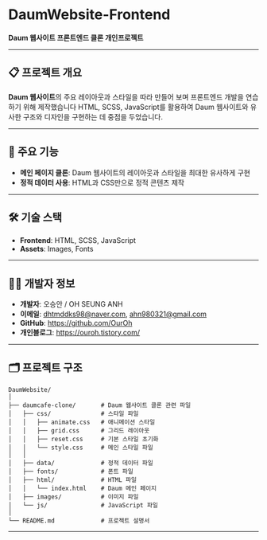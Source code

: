 # DaumWebsite-Frontend  
**Daum 웹사이트 프론트엔드 클론 개인프로젝트**  

---

## 📋 프로젝트 개요  
**Daum 웹사이트**의 주요 레이아웃과 스타일을 따라 만들어 보며 프론트엔드 개발을 연습하기 위해 제작했습니다
HTML, SCSS, JavaScript를 활용하여 Daum 웹사이트와 유사한 구조와 디자인을 구현하는 데 중점을 두었습니다.

---

## 🚀 주요 기능  
- **메인 페이지 클론**: Daum 웹사이트의 레이아웃과 스타일을 최대한 유사하게 구현   
- **정적 데이터 사용**: HTML과 CSS만으로 정적 콘텐츠 제작  

---

## 🛠️ 기술 스택  
- **Frontend**: HTML, SCSS, JavaScript  
- **Assets**: Images, Fonts  

---

## 🧑‍💻 개발자 정보  
- **개발자**: 오승안 / OH SEUNG ANH 
- **이메일**: dhtmddks98@naver.com, ahn980321@gmail.com
- **GitHub**: https://github.com/OurOh
- **개인블로그**: https://ouroh.tistory.com/

---

## 🗂️ 프로젝트 구조  
```plaintext
DaumWebsite/
│
├── daumcafe-clone/       # Daum 웹사이트 클론 관련 파일  
│   ├── css/              # 스타일 파일 
│   │   ├── animate.css   # 애니메이션 스타일  
│   │   ├── grid.css      # 그리드 레이아웃  
│   │   ├── reset.css     # 기본 스타일 초기화  
│   │   └── style.css     # 메인 스타일 파일  
│   │
│   ├── data/             # 정적 데이터 파일  
│   ├── fonts/            # 폰트 파일  
│   ├── html/             # HTML 파일  
│   │   └── index.html    # Daum 메인 페이지  
│   ├── images/           # 이미지 파일  
│   └── js/               # JavaScript 파일 
│
└── README.md             # 프로젝트 설명서
```

---


